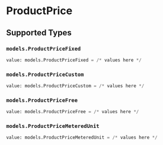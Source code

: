 # ProductPrice


## Supported Types

### `models.ProductPriceFixed`

```python
value: models.ProductPriceFixed = /* values here */
```

### `models.ProductPriceCustom`

```python
value: models.ProductPriceCustom = /* values here */
```

### `models.ProductPriceFree`

```python
value: models.ProductPriceFree = /* values here */
```

### `models.ProductPriceMeteredUnit`

```python
value: models.ProductPriceMeteredUnit = /* values here */
```

